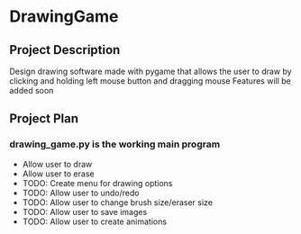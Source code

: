 # DrawingGame
## Project Description
Design drawing software made with pygame that allows the user to draw by clicking and holding left mouse button and dragging mouse
Features will be added soon

## Project Plan
### drawing_game.py is the working main program
- Allow user to draw
- Allow user to erase
- TODO: Create menu for drawing options
- TODO: Allow user to undo/redo
- TODO: Allow user to change brush size/eraser size
- TODO: Allow user to save images
- TODO: Allow user to create animations
